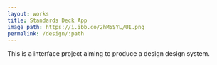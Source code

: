 ```yaml
---
layout: works
title: Standards Deck App
image_path: https://i.ibb.co/2hM5SYL/UI.png
permalink: /design/:path
---
```


This is a interface project aiming to produce a design design system.